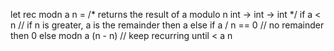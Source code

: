 let rec modn a n =
/* returns the result of a modulo n
    int -> int -> int */
    if  a < n // if n is greater, a is the remainder
    then a
    else if  a / n == 0 // no remainder
            then 0
            else modn a (n - n) // keep recurring until < a n

